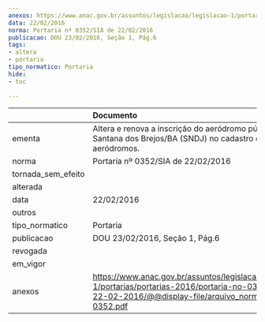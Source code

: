 ```yaml
---
anexos: https://www.anac.gov.br/assuntos/legislacao/legislacao-1/portarias/portarias-2016/portaria-no-0352-sia-de-22-02-2016/@@display-file/arquivo_norma/PA2016-0352.pdf
data: 22/02/2016
norma: Portaria nº 0352/SIA de 22/02/2016
publicacao: DOU 23/02/2016, Seção 1, Pág.6
tags:
- altera
- portaria
tipo_normatico: Portaria
hide: 
- toc 
 
---
```


|                    | Documento                                                                                                                                                         |
|:-------------------|:------------------------------------------------------------------------------------------------------------------------------------------------------------------|
| ementa             | Altera e renova a inscrição do aeródromo público de Santana dos Brejos/BA (SNDJ) no cadastro de aeródromos.                                                       |
| norma              | Portaria nº 0352/SIA de 22/02/2016                                                                                                                                |
| tornada_sem_efeito |                                                                                                                                                                   |
| alterada           |                                                                                                                                                                   |
| data               | 22/02/2016                                                                                                                                                        |
| outros             |                                                                                                                                                                   |
| tipo_normatico     | Portaria                                                                                                                                                          |
| publicacao         | DOU 23/02/2016, Seção 1, Pág.6                                                                                                                                    |
| revogada           |                                                                                                                                                                   |
| em_vigor           |                                                                                                                                                                   |
| anexos             | https://www.anac.gov.br/assuntos/legislacao/legislacao-1/portarias/portarias-2016/portaria-no-0352-sia-de-22-02-2016/@@display-file/arquivo_norma/PA2016-0352.pdf |